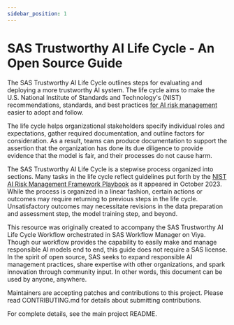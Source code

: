 ```yaml
---
sidebar_position: 1
---
```


# SAS Trustworthy AI Life Cycle - An Open Source Guide
The SAS Trustworthy AI Life Cycle outlines steps for evaluating and deploying a more trustworthy AI system. The life cycle aims to make the U.S. National Institute of Standards and Technology's (NIST) recommendations, standards, and best practices [for AI risk management](https://airc.nist.gov/AI_RMF_Knowledge_Base/AI_RMF) easier to adopt and follow.

The life cycle helps organizational stakeholders specify individual roles and expectations, gather required documentation, and outline factors for consideration.
As a result, teams can produce documentation to support the assertion that the organization has done its due diligence to provide evidence that the model is fair, and their processes do not cause harm. 

The SAS Trustworthy AI Life Cycle is a stepwise process organized into sections.
Many tasks in the life cycle reflect guidelines put forth by the [NIST AI Risk Management Framework Playbook](https://www.nist.gov/itl/ai-risk-management-framework) as it appeared in October 2023. While the process is organized in a linear fashion, certain actions or outcomes may require returning to previous steps in the life cycle. Unsatisfactory outcomes may necessitate revisions in the data preparation and assessment step, the model training step, and beyond.

This resource was originally created to accompany the SAS Trustworthy AI Life Cycle Workflow orchestrated in SAS Workflow Manager on Viya. Though our workflow provides the capability to easily make and manage responsible AI models end to end, this guide does not require a SAS license. In the spirit of open source, SAS seeks to expand responsible AI management practices, share expertise with other organizations, and spark innovation through community input. In other words, this document can be used by anyone, anywhere.

Maintainers are accepting patches and contributions to this project. Please read CONTRIBUTING.md for details about submitting contributions.




For complete details, see the main project README.

